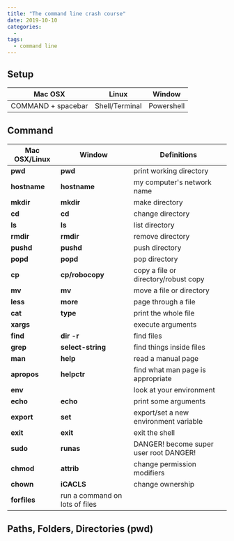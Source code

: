 ```yaml
---
title: "The command line crash course"
date: 2019-10-10
categories:
  - 
tags:
  - command line
---
```


## Setup

Mac OSX | Linux | Window
--- | --- | ---
COMMAND + spacebar | Shell/Terminal | Powershell

## Command
Mac OSX/Linux | Window | Definitions
--- | --- | ---
**pwd** | **pwd** | print working directory
**hostname** | **hostname** | my computer's network name
**mkdir** | **mkdir** | make directory
**cd** | **cd** | change directory
**ls** | **ls** | list directory
**rmdir** | **rmdir** | remove  directory
**pushd** | **pushd** | push directory
**popd** | **popd** | pop directory
**cp** | **cp/robocopy** | copy a file or directory/robust copy
**mv** | **mv** | move a file or directory
**less** | **more** | page through a file
**cat** | **type** | print the whole file
**xargs** |  | execute arguments
**find** | **dir -r** | find files
**grep** | **select-string** | find things inside files
**man** | **help** | read a manual page
**apropos** | **helpctr** | find what man page is appropriate
**env** |  | look at your environment
**echo** | **echo** | print some arguments
**export** | **set** | export/set a new environment variable
**exit** | **exit** | exit the shell
**sudo** | **runas** | DANGER! become super user root DANGER!
**chmod** | **attrib** | change permission modifiers
**chown** | **iCACLS** | change ownership
 | **forfiles** | run a command on lots of files

## Paths, Folders, Directories (pwd)
